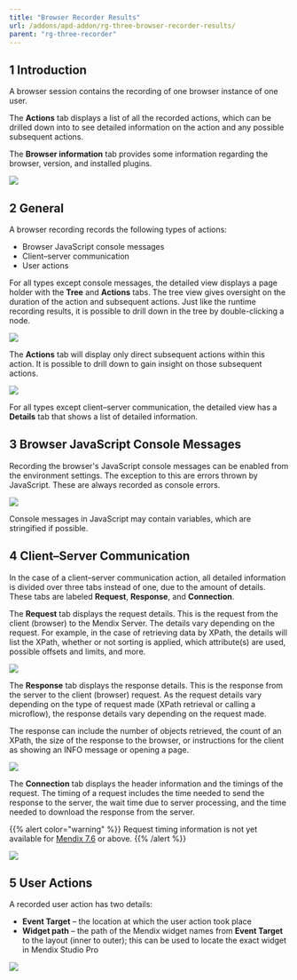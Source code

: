 ```yaml
---
title: "Browser Recorder Results"
url: /addons/apd-addon/rg-three-browser-recorder-results/
parent: "rg-three-recorder"
---
```


## 1 Introduction

A browser session contains the recording of one browser instance of one user.

The **Actions** tab displays a list of all the recorded actions, which can be drilled down into to see detailed information on the action and any possible subsequent actions.

The **Browser information** tab provides some information regarding the browser, version, and installed plugins.

![](/attachments/addons/apd-addon/rg-apd/rg-three-apd/rg-three-recorder/rg-three/Performance_browser_recording.png)

## 2 General

A browser recording records the following types of actions:

* Browser JavaScript console messages
* Client–server communication
* User actions

For all types except console messages, the detailed view displays a page holder with the **Tree** and **Actions** tabs. The tree view gives oversight on the duration of the action and subsequent actions. Just like the runtime recording results, it is possible to drill down in the tree by double-clicking a node.

![](/attachments/addons/apd-addon/rg-apd/rg-three-apd/rg-three-recorder/rg-three/Performance_browser_recording_ActionsTree.png)

The **Actions** tab will display only direct subsequent actions within this action. It is possible to drill down to gain insight on those subsequent actions.

![](/attachments/addons/apd-addon/rg-apd/rg-three-apd/rg-three-recorder/rg-three/Performance_browser_recording_ActionsActions.png)

For all types except client–server communication, the detailed view has a **Details** tab that shows a list of detailed information.

## 3 Browser JavaScript Console Messages

Recording the browser's JavaScript console messages can be enabled from the environment settings. The exception to this are errors thrown by JavaScript. These are always recorded as console errors.

![](/attachments/addons/apd-addon/rg-apd/rg-three-apd/rg-three-recorder/rg-three/Performance_browser_recording_ConsoleMessage.png)

Console messages in JavaScript may contain variables, which are stringified if possible.

## 4 Client–Server Communication

In the case of a client–server communication action, all detailed information is divided over three tabs instead of one, due to the amount of details. These tabs are labeled **Request**, **Response**, and **Connection**.

The **Request** tab displays the request details. This is the request from the client (browser) to the Mendix Server. The details vary depending on the request. For example, in the case of retrieving data by XPath, the details will list the XPath, whether or not sorting is applied, which attribute(s) are used, possible offsets and limits, and more.

![](/attachments/addons/apd-addon/rg-apd/rg-three-apd/rg-three-recorder/rg-three/Performance_browser_recording_ActionsRequest.png)

The **Response** tab displays the response details. This is the response from the server to the client (browser) request. As the request details vary depending on the type of request made (XPath retrieval or calling a microflow), the response details vary depending on the request made.

The response can include the number of objects retrieved, the count of an XPath, the size of the response to the browser, or instructions for the client as showing an INFO message or opening a page.

![](/attachments/addons/apd-addon/rg-apd/rg-three-apd/rg-three-recorder/rg-three/Performance_browser_recording_ActionsResponse.png)

The **Connection** tab displays the header information and the timings of the request. The timing of a request includes the time needed to send the response to the server, the wait time due to server processing, and the time needed to download the response from the server. 

{{% alert color="warning" %}}
Request timing information is not yet available for [Mendix 7.6](/releasenotes/studio-pro/7.6/) or above.
{{% /alert %}}

![](/attachments/addons/apd-addon/rg-apd/rg-three-apd/rg-three-recorder/rg-three/Performance_browser_recording_ActionsConnection.png)

## 5 User Actions

A recorded user action has two details:

* **Event Target** – the location at which the user action took place
* **Widget path** – the path of the Mendix widget names from **Event Target** to the layout (inner to outer); this can be used to locate the exact widget in Mendix Studio Pro

![](/attachments/addons/apd-addon/rg-apd/rg-three-apd/rg-three-recorder/rg-three/Performance_browser_recording_UserAction.png)
